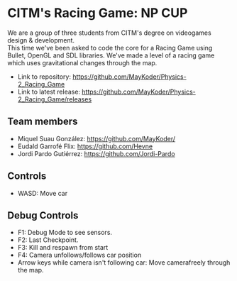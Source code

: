 # CITM's Racing Game: NP CUP 
We are a group of three students from CITM's degree on videogames design & development.<br>
This time we've been asked to code the core for a Racing Game using Bullet, OpenGL and SDL libraries. We've made a level of a racing game which uses gravitational changes through the map.<br>

* Link to repository: https://github.com/MayKoder/Physics-2_Racing_Game
* Link to latest release: https://github.com/MayKoder/Physics-2_Racing_Game/releases

## Team members
* Miquel Suau González: https://github.com/MayKoder/
* Eudald Garrofé Flix: https://github.com/Hevne
* Jordi Pardo Gutiérrez: https://github.com/Jordi-Pardo

## Controls

* WASD: Move car

## Debug Controls

* F1: Debug Mode to see sensors.
* F2: Last Checkpoint.
* F3: Kill and respawn from start
* F4: Camera unfollows/follows car position
* Arrow keys while camera isn't following car: Move camerafreely through the map.
